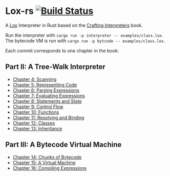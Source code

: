 # Lox-rs [![Build Status](https://travis-ci.com/jeschkies/lox-rs.svg?branch=master)](https://travis-ci.com/jeschkies/lox-rs)

A [Lox](http://craftinginterpreters.com/the-lox-language.html) Interpreter in Rust based on the
[Crafting Interpreters](http://craftinginterpreters.com) book.

Run the interpreter with `cargo run -p interpreter -- examples/class.lox`. The bytecode VM is run with `cargo run -p bytcode -- examples/class.lox`.

Each commit corresponds to one chapter in the book:

## Part II: A Tree-Walk Interpreter
  * [Chapter 4: Scanning](https://github.com/jeschkies/lox-rs/commit/9fef15e73fdf57a3e428bb074059c7e144e257f7)
  * [Chapter 5: Representing Code](https://github.com/jeschkies/lox-rs/commit/0156a95b4bf448dbff9cb4341a2339b741a163ca)
  * [Chapter 6: Parsing Expressions](https://github.com/jeschkies/lox-rs/commit/9508c9d887a88540597d314520ae6aa045256e7d)
  * [Chapter 7: Evaluating Expressions](https://github.com/jeschkies/lox-rs/commit/fd90ef985c88832c9af6f193e0614e41dd13ef28)
  * [Chapter 8: Statements and State](https://github.com/jeschkies/lox-rs/commit/941cbba900acb5876dbe6031b24ef31ff81ca99e)
  * [Chapter 9: Control Flow](https://github.com/jeschkies/lox-rs/commit/d1f8d67f65fa4d66e24e654fec7bd8d1529b124d)
  * [Chapter 10: Functions](https://github.com/jeschkies/lox-rs/commit/0e10d13944a6cd77d37f9cdf393ed81ba9573172)
  * [Chapter 11: Resolving and Binding](https://github.com/jeschkies/lox-rs/commit/bd2952230567df568d77855f730540462f350a45)
  * [Chapter 12: Classes](https://github.com/jeschkies/lox-rs/commit/337896b3dae4087ad889dca2f3cca32ed025134b)
  * [Chapter 13: Inheritance](https://github.com/jeschkies/lox-rs/commit/0207ecc8fca1af20667c69cefb4fa5f277330ca3)
  
  ## Part III: A Bytecode Virtual Machine 
  * [Chapter 14: Chunks of Bytecode](https://github.com/jeschkies/lox-rs/commit/bcec748d59b568c3b6ce93d6d07b40b14f44caa0)
  * [Chapter 15: A Virtual Machine](https://github.com/jeschkies/lox-rs/commit/5c528b63f0ea4a5cfce3757b6c0a5323cba1abf6)
  * [Chapter 16: Compiling Expressions](https://github.com/jeschkies/lox-rs/commit/60563c11311c6c1efc268646305028eeb6024d29)
